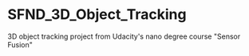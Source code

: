 # SFND_3D_Object_Tracking
3D object tracking project from Udacity's nano degree course "Sensor Fusion" 
